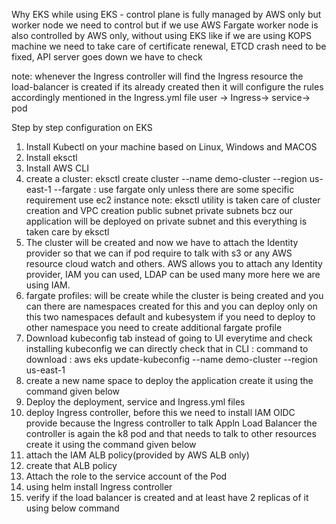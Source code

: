 Why EKS
while using EKS - control plane is fully managed by AWS only but worker node we need to control but if we use AWS Fargate worker node is also controlled by AWS only, without using EKS like if we are using KOPS machine we need to take care of certificate renewal, ETCD crash need to be fixed, API server goes down we have to check 

note: whenever the Ingress controller will find the Ingress resource the load-balancer is created if its already created then it will configure the rules accordingly mentioned in the Ingress.yml file 
user -> Ingress-> service-> pod 

Step by step configuration on EKS 
1. Install Kubectl on your machine based on Linux, Windows and MACOS
2. Install eksctl 
3. Install AWS CLI
4. create a cluster: eksctl create cluster --name demo-cluster --region us-east-1 --fargate : use fargate only unless there are some specific requirement use ec2 instance note: eksctl utility is taken care of cluster creation and VPC creation public subnet private subnets bcz our application will be deployed on private subnet and this everything is taken care by eksctl
5. The cluster will be created and now we have to attach the Identity provider so that we can if pod require to talk with s3 or any AWS resource cloud watch and others. AWS allows you to attach any Identity provider, IAM you can used, LDAP can be used many more here we are using IAM.
6. fargate profiles: will be create while the cluster is being created and you can there are namespaces created for this and you can deploy only on this two namespaces default and kubesystem if you need to deploy to other namespace you need to create additional fargate profile
7. Download kubeconfig tab instead of going to UI everytime and check installing kubeconfig we can directly check that in CLI : command to download : aws eks update-kubeconfig --name demo-cluster --region us-east-1
8. create a new name space to deploy the application create it using the command given below
9. Deploy the deployment, service and Ingress.yml files 
10. deploy Ingress controller, before this we need to install IAM OIDC provide because the Ingress controller to talk Appln Load Balancer the controller is again the k8 pod and that needs to talk to other resources create it using the command given below
11. attach the IAM ALB policy(provided by AWS ALB only)
12. create that ALB policy
13. Attach the role to the service account of the Pod
14. using helm install Ingress controller
15. verify if the load balancer is created and at least have 2 replicas of it using below command

